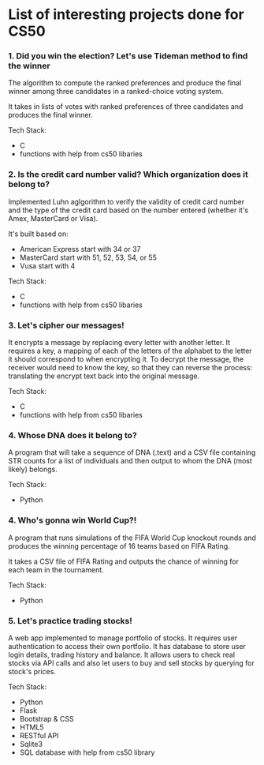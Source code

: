 # List of interesting projects done for CS50

### 1. Did you win the election? Let's use Tideman method to find the winner

The algorithm to compute the ranked preferences and produce the final winner among three candidates in a ranked-choice voting system.

It takes in lists of votes with ranked preferences of three candidates and produces the final winner.

Tech Stack:

- C
- functions with help from cs50 libaries

### 2. Is the credit card number valid? Which organization does it belong to?

Implemented Luhn aglgorithm to verify the validity of credit card number and the type of the credit card based on the number entered (whether it's Amex, MasterCard or Visa).

It's built based on:

- American Express start with 34 or 37
- MasterCard start with 51, 52, 53, 54, or 55
- Vusa start with 4

Tech Stack:

- C
- functions with help from cs50 libaries

### 3. Let's cipher our messages!

It encrypts a message by replacing every letter with another letter. It requires a key, a mapping of each of the letters of the alphabet to the letter it should correspond to when encrypting it. To decrypt the message, the receiver would need to know the key, so that they can reverse the process: translating the encrypt text back into the original message.

Tech Stack:

- C
- functions with help from cs50 libaries

### 4. Whose DNA does it belong to?

A program that will take a sequence of DNA (.text) and a CSV file containing STR counts for a list of individuals and then output to whom the DNA (most likely) belongs.

Tech Stack:

- Python

### 4. Who's gonna win World Cup?!

A program that runs simulations of the FIFA World Cup knockout rounds and produces the winning percentage of 16 teams based on FIFA Rating.

It takes a CSV file of FIFA Rating and outputs the chance of winning for each team in the tournament.

Tech Stack:

- Python

### 5. Let's practice trading stocks!

A web app implemented to manage portfolio of stocks. It requires user authentication to access their own portfolio. It has database to store user login details, trading history and balance. It allows users to check real stocks via API calls and also let users to buy and sell stocks by querying for stock's prices.

Tech Stack:

- Python
- Flask
- Bootstrap & CSS
- HTML5
- RESTful API
- Sqlite3
- SQL database with help from cs50 library
